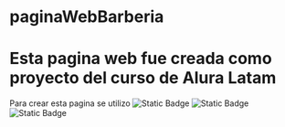 # paginaWebBarberia
<h1>Esta pagina web fue creada como proyecto del curso de Alura Latam</h1>
<p>
  Para crear esta pagina se utilizo <img alt="Static Badge" src="https://img.shields.io/badge/JavaScript-yellow"> <img alt="Static Badge" src="https://img.shields.io/badge/HTML5-red">
  <img alt="Static Badge" src="https://img.shields.io/badge/CSS3-green">
</p>
